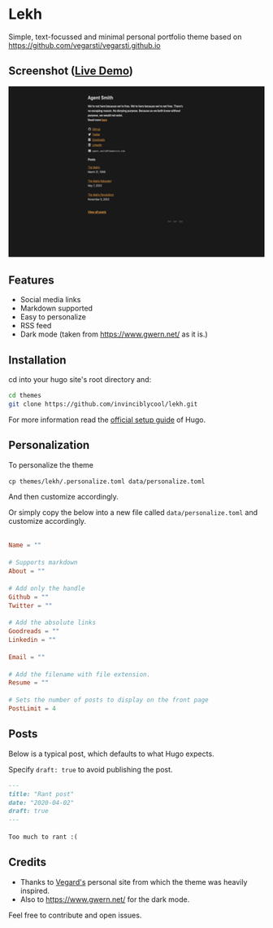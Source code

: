 # Lekh
Simple, text-focussed and minimal personal portfolio theme based on https://github.com/vegarsti/vegarsti.github.io

## Screenshot ([Live Demo](https://agitated-yonath-d9c445.netlify.com/))
![Screenshot](./images/screenshot.png)

## Features
* Social media links
* Markdown supported
* Easy to personalize
* RSS feed
* Dark mode (taken from https://www.gwern.net/ as it is.)


## Installation

cd into your hugo site's root directory and:

```sh
cd themes
git clone https://github.com/invinciblycool/lekh.git
```

For more information read the [official setup guide](https://gohugo.io/overview/installing/) of Hugo.


## Personalization

To personalize the theme

`cp themes/lekh/.personalize.toml data/personalize.toml`

And then customize accordingly.

Or simply copy the below into a new file called `data/personalize.toml` and customize accordingly.

```toml

Name = ""

# Supports markdown
About = ""

# Add only the handle
Github = ""
Twitter = ""

# Add the absolute links
Goodreads = ""
Linkedin = ""

Email = ""

# Add the filename with file extension.
Resume = ""

# Sets the number of posts to display on the front page
PostLimit = 4

```

## Posts

Below is a typical post, which defaults to what Hugo expects.

Specify `draft: true` to avoid publishing the post.

```md
---
title: "Rant post"
date: "2020-04-02"
draft: true
---

Too much to rant :(
```

## Credits

* Thanks to [Vegard's](https://github.com/vegarsti) personal site from which the theme was heavily inspired.
* Also to https://www.gwern.net/ for the dark mode.

Feel free to contribute and open issues.
